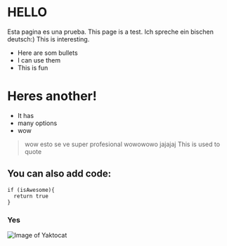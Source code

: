 # HELLO
Esta pagina es una prueba.
This page is a test.
Ich spreche ein bischen deutsch:)
This is interesting. 

  - Here are som bullets 
  - I can use them
  - This is fun

# Heres another!

  - It has 
  - many options
  - wow
 
> wow esto se ve 
>super profesional
>wowowowo
>jajajaj
>This is used to quote

## You can also add code:

```
if (isAwesome){
  return true
}
```





### Yes
![Image of Yaktocat](https://octodex.github.com/images/yaktocat.png)
